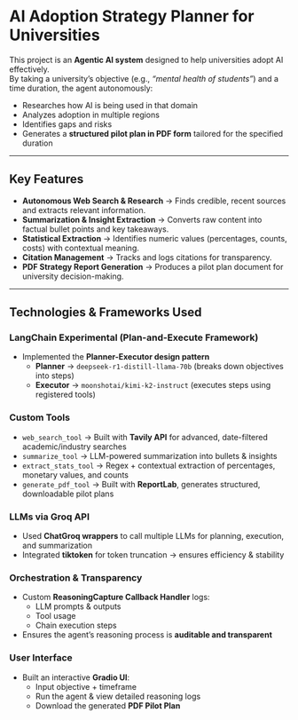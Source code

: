 # AI Adoption Strategy Planner for Universities  

This project is an **Agentic AI system** designed to help universities adopt AI effectively.  
By taking a university’s objective (e.g., *“mental health of students”*) and a time duration, the agent autonomously:  

- Researches how AI is being used in that domain  
- Analyzes adoption in multiple regions  
- Identifies gaps and risks  
- Generates a **structured pilot plan in PDF form** tailored for the specified duration  

---

## Key Features
- **Autonomous Web Search & Research** → Finds credible, recent sources and extracts relevant information.  
- **Summarization & Insight Extraction** → Converts raw content into factual bullet points and key takeaways.  
- **Statistical Extraction** → Identifies numeric values (percentages, counts, costs) with contextual meaning.  
- **Citation Management** → Tracks and logs citations for transparency.  
- **PDF Strategy Report Generation** → Produces a pilot plan document for university decision-making.  

---

## Technologies & Frameworks Used  

### **LangChain Experimental (Plan-and-Execute Framework)**  
- Implemented the **Planner-Executor design pattern**  
  - **Planner** → `deepseek-r1-distill-llama-70b` (breaks down objectives into steps)  
  - **Executor** → `moonshotai/kimi-k2-instruct` (executes steps using registered tools)  

### **Custom Tools**  
- `web_search_tool` → Built with **Tavily API** for advanced, date-filtered academic/industry searches  
- `summarize_tool` → LLM-powered summarization into bullets & insights  
- `extract_stats_tool` → Regex + contextual extraction of percentages, monetary values, and counts  
- `generate_pdf_tool` → Built with **ReportLab**, generates structured, downloadable pilot plans  

### **LLMs via Groq API**  
- Used **ChatGroq wrappers** to call multiple LLMs for planning, execution, and summarization  
- Integrated **tiktoken** for token truncation → ensures efficiency & stability  

### **Orchestration & Transparency**  
- Custom **ReasoningCapture Callback Handler** logs:  
  - LLM prompts & outputs  
  - Tool usage  
  - Chain execution steps  
- Ensures the agent’s reasoning process is **auditable and transparent**  

### **User Interface**  
- Built an interactive **Gradio UI**:  
  - Input objective + timeframe  
  - Run the agent & view detailed reasoning logs  
  - Download the generated **PDF Pilot Plan**   
